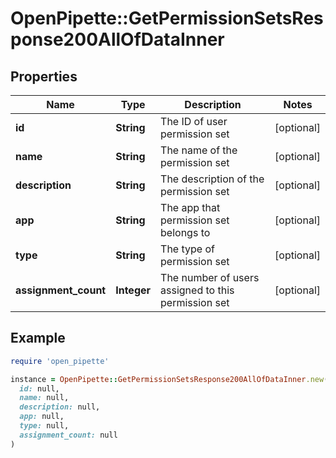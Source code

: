 # OpenPipette::GetPermissionSetsResponse200AllOfDataInner

## Properties

| Name | Type | Description | Notes |
| ---- | ---- | ----------- | ----- |
| **id** | **String** | The ID of user permission set | [optional] |
| **name** | **String** | The name of the permission set | [optional] |
| **description** | **String** | The description of the permission set | [optional] |
| **app** | **String** | The app that permission set belongs to | [optional] |
| **type** | **String** | The type of permission set | [optional] |
| **assignment_count** | **Integer** | The number of users assigned to this permission set | [optional] |

## Example

```ruby
require 'open_pipette'

instance = OpenPipette::GetPermissionSetsResponse200AllOfDataInner.new(
  id: null,
  name: null,
  description: null,
  app: null,
  type: null,
  assignment_count: null
)
```

